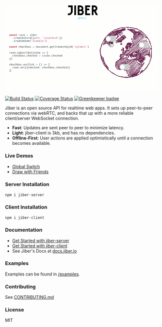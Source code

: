 [![Jiber](jiber.gif)](https://jiber.io)

[![Build Status](https://travis-ci.org/jacob-grahn/jiber.svg?branch=master)](https://travis-ci.org/jacob-grahn/jiber)
[![Coverage Status](https://coveralls.io/repos/github/jacob-grahn/jiber/badge.svg?branch=master)](https://coveralls.io/github/jacob-grahn/jiber?branch=master)
[![Greenkeeper badge](https://badges.greenkeeper.io/jacob-grahn/jiber.svg)](https://greenkeeper.io/)

Jiber is an open source API for realtime web apps. It sets up peer-to-peer connections via webRTC, and backs that up with a more reliable client/server WebSocket connection.

- **Fast**: Updates are sent peer to peer to minimize latency.
- **Light**: jiber-client is 3kb, and has no dependencies.
- **Offline-First**: User actions are applied optimistically until a connection becomes available.

### Live Demos
  - [Global Switch](https://codepen.io/jacob-grahn/pen/BmqzpR)
  - [Draw with Friends](https://codepen.io/jacob-grahn/pen/mqGmWb)

### Server Installation
```
npm i jiber-server
```

### Client Installation
```
npm i jiber-client
```

### Documentation
- [Get Started with jiber-server](/packages/jiber-server)
- [Get Started with jiber-client](/packages/jiber-client)
- See Jiber's Docs at [docs.jiber.io](http://docs.jiber.io)

### Examples
Examples can be found in [/examples](/examples).

### Contributing
See [CONTRIBUTING.md](/CONTRIBUTING.md)

### License
MIT

